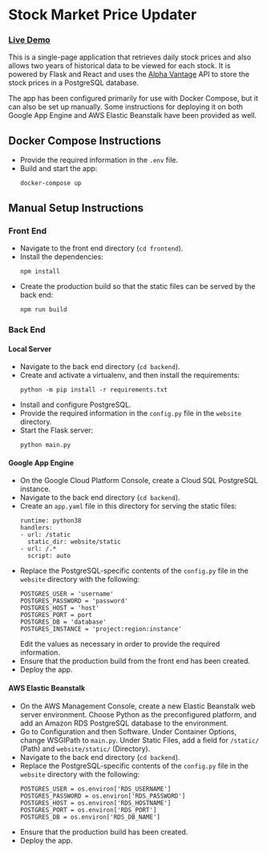 # Stock Market Price Updater
### [Live Demo](https://danielbeckham.com/stock-market-price-updater)

This is a single-page application that retrieves daily stock prices and also allows two years of historical data to be viewed for each stock. It is powered by Flask and React and uses the [Alpha Vantage](https://www.alphavantage.co/) API to store the stock prices in a PostgreSQL database.

The app has been configured primarily for use with Docker Compose, but it can also be set up manually. Some instructions for deploying it on both Google App Engine and AWS Elastic Beanstalk have been provided as well.

## Docker Compose Instructions
* Provide the required information in the `.env` file.
* Build and start the app:
  ```
  docker-compose up
  ```

## Manual Setup Instructions
### Front End
* Navigate to the front end directory (`cd frontend`). 
* Install the dependencies:
  ```
  npm install
  ```
* Create the production build so that the static files can be served by the back end:
  ```
  npm run build
  ```

### Back End
#### Local Server
* Navigate to the back end directory (`cd backend`).
* Create and activate a virtualenv, and then install the requirements:
  ```
  python -m pip install -r requirements.txt
  ```
* Install and configure PostgreSQL.
* Provide the required information in the `config.py` file in the `website` directory.
* Start the Flask server:
  ```
  python main.py
  ```

#### Google App Engine
* On the Google Cloud Platform Console, create a Cloud SQL PostgreSQL instance.
* Navigate to the back end directory (`cd backend`).
* Create an `app.yaml` file in this directory for serving the static files:
  ```
  runtime: python38
  handlers:
  - url: /static
    static_dir: website/static
  - url: /.*
    script: auto
  ```
* Replace the PostgreSQL-specific contents of the `config.py` file in the `website` directory with the following:
  ```
  POSTGRES_USER = 'username'
  POSTGRES_PASSWORD = 'password'
  POSTGRES_HOST = 'host'
  POSTGRES_PORT = port
  POSTGRES_DB = 'database'
  POSTGRES_INSTANCE = 'project:region:instance'
  ```
  Edit the values as necessary in order to provide the required information.
* Ensure that the production build from the front end has been created.
* Deploy the app.

#### AWS Elastic Beanstalk
* On the AWS Management Console, create a new Elastic Beanstalk web server environment. Choose Python as the preconfigured platform, and add an Amazon RDS PostgreSQL database to the environment.
* Go to Configuration and then Software. Under Container Options, change WSGIPath to `main.py`. Under Static Files, add a field for `/static/` (Path) and `website/static/` (Directory).
* Navigate to the back end directory (`cd backend`).
* Replace the PostgreSQL-specific contents of the `config.py` file in the `website` directory with the following:
  ```
  POSTGRES_USER = os.environ['RDS_USERNAME']
  POSTGRES_PASSWORD = os.environ['RDS_PASSWORD']
  POSTGRES_HOST = os.environ['RDS_HOSTNAME']
  POSTGRES_PORT = os.environ['RDS_PORT']
  POSTGRES_DB = os.environ['RDS_DB_NAME']
  ```
* Ensure that the production build has been created.
* Deploy the app.
